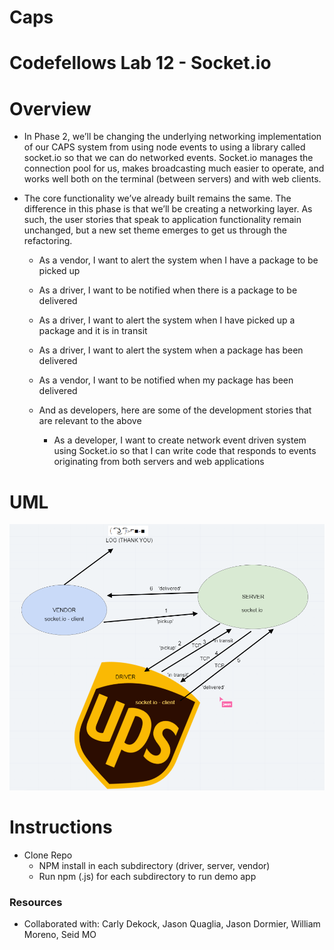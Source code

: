 # Caps

# Codefellows Lab 12 - Socket.io

# Overview

- In Phase 2, we’ll be changing the underlying networking implementation of our CAPS system from using node events to using a library called socket.io so that we can do networked events. Socket.io manages the connection pool for us, makes broadcasting much easier to operate, and works well both on the terminal (between servers) and with web clients.

- The core functionality we’ve already built remains the same. The difference in this phase is that we’ll be creating a networking layer. As such, the user stories that speak to application functionality remain unchanged, but a new set theme emerges to get us through the refactoring.

    - As a vendor, I want to alert the system when I have a package to be picked up
    - As a driver, I want to be notified when there is a package to be delivered
    - As a driver, I want to alert the system when I have picked up a package and it is in transit
    - As a driver, I want to alert the system when a package has been delivered
    - As a vendor, I want to be notified when my package has been delivered
    - And as developers, here are some of the development stories that are relevant to the above

        - As a developer, I want to create network event driven system using Socket.io so that I can write code that responds to events originating from both servers and web applications

# UML
![UML - Lab 12](Lab12UML.png)

# Instructions
- Clone Repo
    - NPM install in each subdirectory (driver, server, vendor)
    - Run npm (<filename>.js) for each subdirectory to run demo app


### Resources
* Collaborated with: Carly Dekock, Jason Quaglia, Jason Dormier, William Moreno, Seid MO